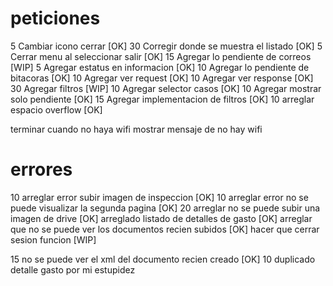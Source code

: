 
# peticiones

5 Cambiar icono cerrar [OK]
30 Corregir donde se muestra el listado [OK]
5 Cerrar menu al seleccionar salir [OK]
15 Agregar lo pendiente de correos [WIP]
5 Agregar estatus en informacion [OK]
10 Agregar lo pendiente de bitacoras [OK]
10 Agregar ver request [OK]
10 Agregar ver response [OK]
30 Agregar filtros [WIP]
10 Agregar selector casos [OK]
10 Agregar mostrar solo pendiente [OK]
15 Agregar implementacion de filtros [OK]
10 arreglar espacio overflow [OK]

terminar cuando no haya wifi
mostrar mensaje de no hay wifi

# errores
10 arreglar error subir imagen de inspeccion [OK]
10 arreglar error no se puede visualizar la segunda pagina [OK]
20 arreglar no se puede subir una imagen de drive [OK]
arreglado listado de detalles de gasto [OK]
arreglar que no se puede ver los documentos recien subidos [OK]
hacer que cerrar sesion funcion [WIP]

15 no se puede ver el xml del documento recien creado [OK]
10 duplicado detalle gasto por mi estupidez 